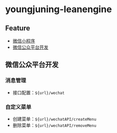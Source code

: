 # youngjuning-leanengine

## Feature

- [微信小程序](http://t.cn/RVwfrEF)
- [微信公众平台开发](http://t.cn/EyZ11NY)

## 微信公众平台开发

### 消息管理

- 接口配置：`${url}/wechat`

### 自定义菜单

- 创建菜单：`${url}/wechatAPI/createMenu`
- 删除菜单：`${url}/wechatAPI/removeMenu`
